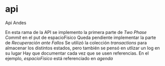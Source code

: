 # api
Api Andes

En esta rama de la API se implemento la primera parte de *Two Phase Commit* en el put de espacioFisico
Queda pendiente implementar la parte de *Recuperación ante Fallos*
Se utilizó la colección *transactions* para almacenar los distintos estados, pero también se pensó en utlizar un log en su lugar
Hay que documentar cada vez que se usen referencias. En el ejemplo, *espacioFisico* está referenciado en *agenda*